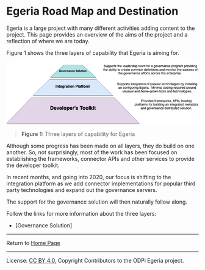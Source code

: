 <!-- SPDX-License-Identifier: CC-BY-4.0 -->
<!-- Copyright Contributors to the ODPi Egeria project 2020. -->

# Egeria Road Map and Destination

Egeria is a large project with many different activities
adding content to the project.   This page provides an overview
of the aims of the project and a reflection of where we are today.

Figure 1 shows the three layers of capability that
Egeria is aiming for.

![Figure 1](egeria-status-overview.png#pagewidth)
> **Figure 1:** Three layers of capability for Egeria

Although some progress has been made on all layers,
they do build on one another.
So, not surprisingly, most of the work has been focused on
establishing the frameworks, connector APIs and other
services to provide the developer toolkit.

In recent months, and going into 2020, our focus is
shifting to the integration platform as we add
connector implementations for popular third party
technologies and expand out the governance servers.

The support for the governance solution will then naturally
follow along.

Follow the links for more information about the
three layers:

* [Governance Solution]

----
Return to [Home Page](../../../index.md)

----
License: [CC BY 4.0](https://creativecommons.org/licenses/by/4.0/),
Copyright Contributors to the ODPi Egeria project.